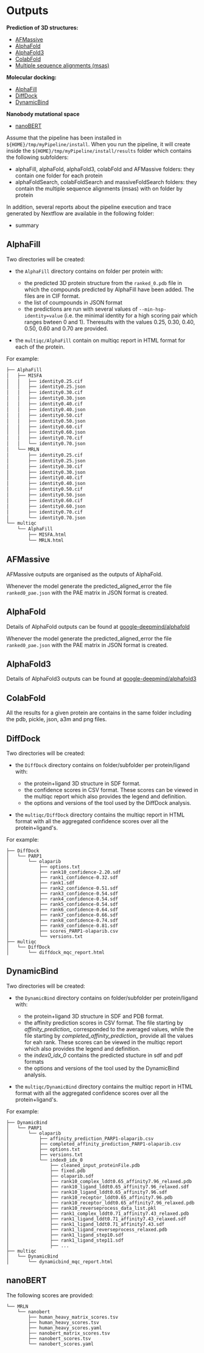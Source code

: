# Outputs

**Prediction of 3D structures:**

- [AFMassive](#admassive)
- [AlphaFold](#alphafold)
- [AlphaFold3](#alphafold3)
- [ColabFold](#colabfold)
- [Multiple sequence alignments (msas)](#multiple-sequence-alignments-msas)

**Molecular docking:**

- [AlphaFill](#alphafill)
- [DiffDock](#diffdock)
- [DynamicBind](#dynamicbind)

**Nanobody mutational space**
  
- [nanoBERT](#nanobert)

Assume that the pipeline has been installed in `${HOME}/tmp/myPipeline/install`. When you run the pipeline, it will create inside the `${HOME}/tmp/myPipeline/install/results` folder  which contains the following subfolders:

* alphaFill, alphaFold, alphaFold3, colabFold and AFMassive folders: they contain one folder for each protein
* alphaFoldSearch, colabFoldSearch and massiveFoldSearch folders: they contain the multiple sequence alignments (msas) with on folder by protein

In addition, several reports about the pipeline execution and trace generated by Nextflow are available in the following folder:

* summary


## AlphaFill

Two directories will be created:

* the `AlphaFill` directory contains on folder per protein with:
  - the predicted 3D protein structure from the `ranked_0.pdb` file in which the compounds predicted by AlphaFill have been added. The files are in CIF format.
  - the list of coumpounds in JSON format
  - the predictions are run with several values of `--min-hsp-identity=value` (i.e. the minimal identity for a high scoring pair which ranges bwteen 0 and 1). Theresults with the values 0.25, 0.30, 0.40, 0.50, 0.60 and 0.70 are provided.

* the `multiqc/AlphaFill` contain on multiqc report in HTML format for each of the protein.

For example:

```bash
├── AlphaFill
│   ├── MISFA
│   │   ├── identity0.25.cif
│   │   ├── identity0.25.json
│   │   ├── identity0.30.cif
│   │   ├── identity0.30.json
│   │   ├── identity0.40.cif
│   │   ├── identity0.40.json
│   │   ├── identity0.50.cif
│   │   ├── identity0.50.json
│   │   ├── identity0.60.cif
│   │   ├── identity0.60.json
│   │   ├── identity0.70.cif
│   │   └── identity0.70.json
│   └── MRLN
│       ├── identity0.25.cif
│       ├── identity0.25.json
│       ├── identity0.30.cif
│       ├── identity0.30.json
│       ├── identity0.40.cif
│       ├── identity0.40.json
│       ├── identity0.50.cif
│       ├── identity0.50.json
│       ├── identity0.60.cif
│       ├── identity0.60.json
│       ├── identity0.70.cif
│       └── identity0.70.json
└── multiqc
    └── AlphaFill
        ├── MISFA.html
        └── MRLN.html
```

## AFMassive

AFMassive outputs are organised as the outputs of AlphaFold.

Whenever the model generate the predicted_aligned_error the file `ranked0_pae.json` with the PAE matrix in JSON format is created.

## AlphaFold

Details of AlphaFold outputs can be found at [google-deepmind/alphafold](https://github.com/google-deepmind/alphafold?tab=readme-ov-file#alphafold-output)

Whenever the model generate the predicted_aligned_error the file `ranked0_pae.json` with the PAE matrix in JSON format is created.

## AlphaFold3

Details of AlphaFold3 outputs can be found at [google-deepmind/alphafold3](https://github.com/google-deepmind/alphafold3/blob/main/docs/output.md)

## ColabFold

All the results for a given protein are contains in the same folder including the pdb, pickle, json, a3m and png files.

## DiffDock

Two directories will be created:

* the `DiffDock` directory contains on folder/subfolder per protein/ligand with:
  - the protein+ligand 3D structure in SDF format.
  - the confidence scores in CSV format. These scores can be viewed in the multiqc report which also provides the legend and definition.
  - the options and versions of the tool used by the DiffDock analysis.

* the `multiqc/DiffDock` directory contains the multiqc report in HTML format with all the aggregated confidence scores over all the protein+ligand's.


For example:


```
├── DiffDock
│   └── PARP1
│       └── olaparib
│           ├── options.txt
│           ├── rank10_confidence-2.20.sdf
│           ├── rank1_confidence-0.32.sdf
│           ├── rank1.sdf
│           ├── rank2_confidence-0.51.sdf
│           ├── rank3_confidence-0.54.sdf
│           ├── rank4_confidence-0.54.sdf
│           ├── rank5_confidence-0.54.sdf
│           ├── rank6_confidence-0.64.sdf
│           ├── rank7_confidence-0.66.sdf
│           ├── rank8_confidence-0.74.sdf
│           ├── rank9_confidence-0.81.sdf
│           ├── scores_PARP1-olaparib.csv
│           └── versions.txt
├── multiqc
│   └── DiffDock
│       └── diffdock_mqc_report.html

```

## DynamicBind

Two directories will be created:

* the `DynamicBind` directory contains on folder/subfolder per protein/ligand with:
  - the protein+ligand 3D structure in SDF and PDB format.
  - the affinity prediction scores in CSV format. The file starting by *affinity_prediction_* corresponded to the averaged values, while the file starting by *completed_affinity_prediction_* provide all the values for eah rank. These scores can be viewed in the multiqc report which also provides the legend and definition.
  - the *index0_idx_0* contains the predicted stucture in sdf and pdf formats
  - the options and versions of the tool used by the DynamicBind analysis.

* the `multiqc/DynamicBind` directory contains the multiqc report in HTML format with all the aggregated confidence scores over all the protein+ligand's.


For example:


```
├── DynamicBind
│   └── PARP1
│       └── olaparib
│           ├── affinity_prediction_PARP1-olaparib.csv
│           ├── completed_affinity_prediction_PARP1-olaparib.csv
│           ├── options.txt 
│           ├── versions.txt
│           └── index0_idx_0
│               ├── cleaned_input_proteinFile.pdb
│               ├── fixed.pdb
│               ├── olaparib.sdf
│               ├── rank10_complex_lddt0.65_affinity7.96_relaxed.pdb
│               ├── rank10_ligand_lddt0.65_affinity7.96_relaxed.sdf
│               ├── rank10_ligand_lddt0.65_affinity7.96.sdf
│               ├── rank10_receptor_lddt0.65_affinity7.96.pdb
│               ├── rank10_receptor_lddt0.65_affinity7.96_relaxed.pdb
│               ├── rank10_reverseprocess_data_list.pkl
│               ├── rank1_complex_lddt0.71_affinity7.43_relaxed.pdb
│               ├── rank1_ligand_lddt0.71_affinity7.43_relaxed.sdf
│               ├── rank1_ligand_lddt0.71_affinity7.43.sdf
│               ├── rank1_ligand_reverseprocess_relaxed.pdb
│               ├── rank1_ligand_step10.sdf
│               ├── rank1_ligand_step11.sdf
│               ├── ...
├── multiqc
│   └── DynamicBind
│       └── dynamicbind_mqc_report.html

```


## nanoBERT

The following scores are provided:

```
└── MRLN
    └── nanobert
        ├── human_heavy_matrix_scores.tsv
        ├── human_heavy_scores.tsv
        ├── human_heavy_scores.yaml
        ├── nanobert_matrix_scores.tsv
        ├── nanobert_scores.tsv
        └── nanobert_scores.yaml 
```
